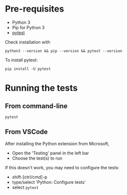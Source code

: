 # Pre-requisites

- Python 3
- Pip for Python 3
- [pytest](https://docs.pytest.org/en/6.2.x/getting-started.html)

Check installation with 

```
python3 --version && pip --version && pytest --version
```

To install pytest:

```
pip install -U pytest
```


# Running the tests

## From command-line

```
pytest
```


## From VSCode

After installing the Python extension from Microsoft,

- Open the 'Testing' panel in the left bar
- Choose the test(s) to run

If this doesn't work, you may need to configure the tests:
- shift-[ctrl/cmd]-p
- type/select 'Python: Configure tests'
- select `pytest`


